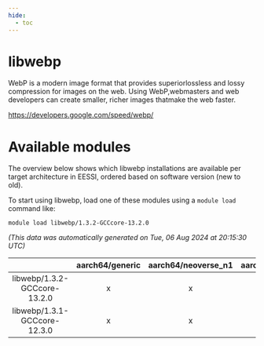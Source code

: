```yaml
---
hide:
  - toc
---
```


libwebp
=======


WebP is a modern image format that provides superiorlossless and lossy compression for images on the web. Using WebP,webmasters and web developers can create smaller, richer images thatmake the web faster.

https://developers.google.com/speed/webp/
# Available modules


The overview below shows which libwebp installations are available per target architecture in EESSI, ordered based on software version (new to old).

To start using libwebp, load one of these modules using a `module load` command like:

```shell
module load libwebp/1.3.2-GCCcore-13.2.0
```

*(This data was automatically generated on Tue, 06 Aug 2024 at 20:15:30 UTC)*  

| |aarch64/generic|aarch64/neoverse_n1|aarch64/neoverse_v1|x86_64/generic|x86_64/amd/zen2|x86_64/amd/zen3|x86_64/amd/zen4|x86_64/intel/haswell|x86_64/intel/skylake_avx512|
| :---: | :---: | :---: | :---: | :---: | :---: | :---: | :---: | :---: | :---: |
|libwebp/1.3.2-GCCcore-13.2.0|x|x|x|x|x|x|x|x|x|
|libwebp/1.3.1-GCCcore-12.3.0|x|x|x|x|x|x|x|x|x|
